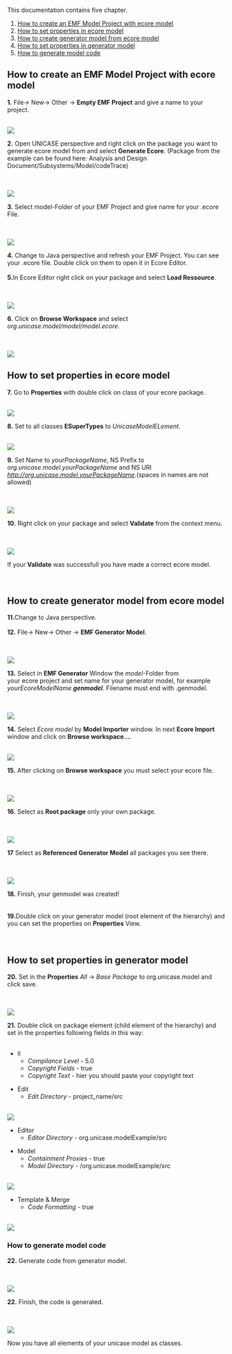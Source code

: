 This documentation contains five chapter.
  1. [How to create an EMF Model Project with ecore model](#How_to_create_an_EMF_Model_Project_with_ecore_Model.md)
  1. [How to set properties in ecore model](#How_to_set_properties_in_ecore_model.md)
  1. [How to create generator model from ecore model](#How_to_create_generator_model_from_ecore_model.md)
  1. [How to set properties in generator model](#How_to_set_properties_in_generator_model.md)
  1. [How to generate model code](#How_to_generate_model_code.md)


## How to create an EMF Model Project with ecore model ##

**1.** File-> New-> Other -> **Empty EMF Project** and give a name to your project.

<br>

<img src='http://unicase.googlecode.com/files/0.Select_Empty_Emf_Project_Wizard.png' />

<br>

<b>2.</b> Open UNICASE perspective and right click on the package you want to generate ecore model from and select <b>Generate Ecore</b>. (Package from the example can be found here: Analysis and Design Document/Subsystems/Model/codeTrace)<br>
<br>
<br>

<img src='http://unicase.googlecode.com/files/2.GenerateEcoreModel.png' />

<br>

<b>3.</b>  Select model-Folder of your EMF Project and give name for your .ecore File.<br>
<br>
<br>

<img src='http://unicase.googlecode.com/files/2.2.SelectModelFolder.png' />

<br>

<b>4.</b> Change to Java perspective and refresh your EMF Project. You can see your .ecore file. Double click on them to open it in Ecore Editor.<br>
<br>
<b>5.</b>In Ecore Editor right click on your package and select <b>Load Ressource</b>.<br>
<br>
<br>

<img src='http://unicase.googlecode.com/files/4.Load_Source.png' />

<br>

<b>6.</b> Click on <b>Browse Workspace</b> and select <i>org.unicase.model/model/model.ecore</i>.<br>
<br>
<br>

<img src='http://unicase.googlecode.com/files/5.Select_Org_Unicase_Model.png' />

<br>

<h2>How to set properties in ecore model</h2>

<b>7.</b> Go to <b>Properties</b> with double click on class of your ecore package.<br>
<br>

<img src='http://unicase.googlecode.com/files/6.Class_Properties_Select_To_Each_Class.png' />

<br>

<b>8.</b> Set to all classes <b>ESuperTypes</b> to <i>UnicaseModelELement</i>.<br>
<br>

<img src='http://unicase.googlecode.com/files/7.Add_ESuper_Type_Unicase_Model_Element.png' />

<br>


<b>9.</b> Set Name to <i>yourPackageName</i>, NS Prefix to <i>org.unicase.model.yourPackageName</i>  and NS URI <i>http://org.unicase.model.yourPackageName</i>.(spaces in names are not allowed)<br>
<br>
<br>

<img src='http://unicase.googlecode.com/files/Ecore_Model_Property.png' />

<br>

<b>10.</b> Right click on your package and select <b>Validate</b> from the context menu.<br>
<br>
<br>

<img src='http://unicase.googlecode.com/files/8.Validate_Ecore_Model.png' />

<br>


If your <b>Validate</b> was successfull you have made a correct ecore model.<br>
<br>
<br>
<h2>How to create generator model from ecore model</h2>

<b>11.</b>Change to Java perspective.<br>
<br>
<b>12.</b> File-> New-> Other -> <b>EMF Generator Model</b>.<br>
<br>
<br>

<img src='http://unicase.googlecode.com/files/9.Select_EmfGenerator_Model_Wizard.png' />

<br>

<b>13.</b> Select in <b>EMF Generator</b> Window the <i>model</i>-Folder from<br>
your ecore project and set name for your generator model, for example <i>yourEcoreModelName.<b>genmodel</b></i>. Filename must end with .genmodel.<br>
<br>
<br>

<img src='http://unicase.googlecode.com/files/10.Create_Genmodel.png' />

<br>

<b>14.</b> Select <i>Ecore model</i> by <b>Model Importer</b> window. In next <b>Ecore Import</b> window and click on <b>Browse workspace...</b>.<br>
<br>

<img src='http://unicase.googlecode.com/files/11.Select_Model_Importer.png' />

<br>

<b>15.</b> After clicking on <b>Browse workspace</b> you must select your ecore file.<br>
<br>
<br>

<img src='http://unicase.googlecode.com/files/12.Select_Your_Own_Ecore_FIle.png' />

<br>

<b>16.</b> Select as <b>Root package</b> only your own package.<br>
<br>
<br>


<img src='http://unicase.googlecode.com/files/13.Package_Selection_Before.png' />

<br>

<b>17</b> Select as <b>Referenced Generator Model</b> all packages you see there.<br>
<br>
<br>


<img src='http://unicase.googlecode.com/files/14.Package_Selection_After.png' />

<br>

<b>18.</b> Finish, your genmodel was created!<br>
<br>
<br>
<b>19.</b>Double click on your generator model (root element of the hierarchy) and you can set the properties on <b>Properties</b> View.<br>
<br>
<br>
<h2>How to set properties in generator model</h2>

<b>20.</b> Set in the <b>Properties</b> <i>All</i> -> <i>Base Package</i> to org.unicase.model and click  save.<br>
<br>
<br>

<img src='http://unicase.googlecode.com/files/16.Set_Properties_All-_BasePackage.png' />

<br>

<b>21.</b> Double click on package element (child element of the hierarchy) and set in the properties following fields in this way:<br>
<br>
<ul><li>ll<br>
<ul><li><i>Compilance Level</i> - 5.0<br>
</li><li><i>Copyright Fields</i> - true<br>
</li><li><i>Copyright Text</i> - hier you should paste your copyright text</li></ul></li></ul>

<ul><li>Edit<br>
<ul><li><i>Edit Directory</i> - project_name/src</li></ul></li></ul>

<br>

<img src='http://unicase.googlecode.com/files/17.All+Edit_Properties.png' />

<br>

<ul><li>Editor<br>
<ul><li><i>Editor Directory</i> - org.unicase.modelExample/src</li></ul></li></ul>

<ul><li>Model<br>
<ul><li><i>Containment Proxies</i> - true<br>
</li><li><i>Model Directory</i> - /org.unicase.modelExample/src</li></ul></li></ul>

<br>

<img src='http://unicase.googlecode.com/files/18.Editor_and_Model_Properties.png' />

<br>

<ul><li>Template & Merge<br>
<ul><li><i>Code Formatting</i> - true</li></ul></li></ul>

<br>

<img src='http://unicase.googlecode.com/files/19.Template+Merge_Properties.png' />

<br>

<h3>How to generate model code</h3>

<b>22.</b> Generate code from generator model.<br>
<br>
<br>

<img src='http://unicase.googlecode.com/files/20.Generate_Model_Code.png' />

<br>

<b>22.</b> Finish, the code is generated.<br>
<br>
<br>

<img src='http://unicase.googlecode.com/files/21.Finished_Project.png' />

<br>

Now you have all elements of your unicase model as classes.